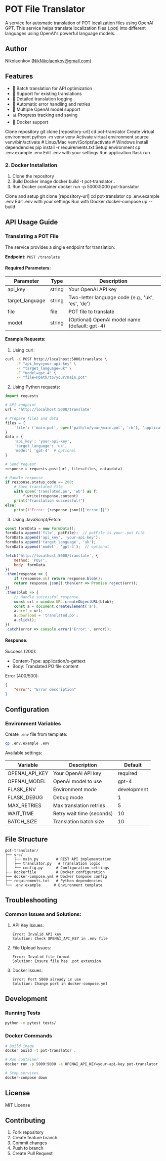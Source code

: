 # POT File Translator

A service for automatic translation of POT localization files using OpenAI GPT. This service helps translate localization files (.pot) into different languages using OpenAI's powerful language models.

## Author
Nikolaenkov (NikNikolaenkov@gmail.com)

## Features

- 🚀 Batch translation for API optimization
- 💾 Support for existing translations
- 📝 Detailed translation logging
- 🔄 Automatic error handling and retries
- 🔧 Multiple OpenAI model support
- 📊 Progress tracking and saving
- 🐳 Docker support

Clone repository
git clone [repository-url]
cd pot-translator
Create virtual environment
python -m venv venv
Activate virtual environment
source venv/bin/activate # Linux/Mac
venv\Scripts\activate # Windows
Install dependencies
pip install -r requirements.txt
Setup environment
cp .env.example .env
Edit .env with your settings
Run application
flask run

### 2. Docker Installation

1. Clone the repository
2. Build Docker image
docker build -t pot-translator .
3. Run Docker container
docker run -p 5000:5000 pot-translator

Clone and setup
git clone [repository-url]
cd pot-translator
cp .env.example .env
Edit .env with your settings
Run with Docker
docker-compose up --build

## API Usage Guide

### Translating a POT File

The service provides a single endpoint for translation:

**Endpoint:** `POST /translate`

#### Required Parameters:

| Parameter | Type | Description |
|-----------|------|-------------|
| api_key | string | Your OpenAI API key |
| target_language | string | Two-letter language code (e.g., 'uk', 'es', 'de') |
| file | file | POT file to translate |
| model | string | (Optional) OpenAI model name (default: gpt-4) |

#### Example Requests:

1. Using curl:
```bash
curl -X POST http://localhost:5000/translate \
     -F "api_key=your-api-key" \
     -F "target_language=uk" \
     -F "model=gpt-4" \
     -F "file=@path/to/your/main.pot"
```

2. Using Python requests:
```python
import requests

# API endpoint
url = 'http://localhost:5000/translate'

# Prepare files and data
files = {
    'file': ('main.pot', open('path/to/your/main.pot', 'rb'), 'application/x-gettext')
}
data = {
    'api_key': 'your-api-key',
    'target_language': 'uk',
    'model': 'gpt-4'  # optional
}

# Send request
response = requests.post(url, files=files, data=data)

# Handle response
if response.status_code == 200:
    # Save translated file
    with open('translated.po', 'wb') as f:
        f.write(response.content)
    print("Translation successful!")
else:
    print(f"Error: {response.json()['error']}")
```

3. Using JavaScript/Fetch:
```javascript
const formData = new FormData();
formData.append('file', potFile);  // potFile is your .pot file
formData.append('api_key', 'your-api-key');
formData.append('target_language', 'uk');
formData.append('model', 'gpt-4');  // optional

fetch('http://localhost:5000/translate', {
    method: 'POST',
    body: formData
})
.then(response => {
    if (response.ok) return response.blob();
    return response.json().then(err => Promise.reject(err));
})
.then(blob => {
    // Handle successful response
    const url = window.URL.createObjectURL(blob);
    const a = document.createElement('a');
    a.href = url;
    a.download = 'translated.po';
    a.click();
})
.catch(error => console.error('Error:', error));
```

#### Response:

Success (200):
- Content-Type: application/x-gettext
- Body: Translated PO file content

Error (400/500):
```json
{
    "error": "Error description"
}
```

## Configuration

### Environment Variables

Create `.env` file from template:
```bash
cp .env.example .env
```

Available settings:

| Variable | Description | Default |
|----------|-------------|---------|
| OPENAI_API_KEY | Your OpenAI API key | required |
| OPENAI_MODEL | OpenAI model to use | gpt-4 |
| FLASK_ENV | Environment mode | development |
| FLASK_DEBUG | Debug mode | 1 |
| MAX_RETRIES | Max translation retries | 5 |
| WAIT_TIME | Retry wait time (seconds) | 10 |
| BATCH_SIZE | Translation batch size | 10 |

## File Structure
```
pot-translator/
├── src/
│   ├── main.py        # REST API implementation
│   ├── translator.py   # Translation logic
│   └── config.py      # Configuration settings
├── Dockerfile         # Docker configuration
├── docker-compose.yml # Docker Compose config
├── requirements.txt   # Python dependencies
└── .env.example      # Environment template
```

## Troubleshooting

### Common Issues and Solutions:

1. API Key Issues:
   ```
   Error: Invalid API key
   Solution: Check OPENAI_API_KEY in .env file
   ```

2. File Upload Issues:
   ```
   Error: Invalid file format
   Solution: Ensure file has .pot extension
   ```

3. Docker Issues:
   ```
   Error: Port 5000 already in use
   Solution: Change port in docker-compose.yml
   ```

## Development

### Running Tests
```bash
python -m pytest tests/
```

### Docker Commands
```bash
# Build image
docker build -t pot-translator .

# Run container
docker run -p 5000:5000 -e OPENAI_API_KEY=your-api-key pot-translator

# Stop services
docker-compose down
```

## License

MIT License

## Contributing

1. Fork repository
2. Create feature branch
3. Commit changes
4. Push to branch
5. Create Pull Request